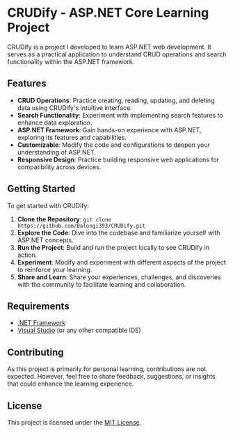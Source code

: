 # CRUDify - ASP.NET Core Learning Project

CRUDify is a project I developed to learn ASP.NET web development. It serves as a practical application to understand CRUD operations and search functionality within the ASP.NET framework.

## Features

- **CRUD Operations**: Practice creating, reading, updating, and deleting data using CRUDify's intuitive interface.
- **Search Functionality**: Experiment with implementing search features to enhance data exploration.
- **ASP.NET Framework**: Gain hands-on experience with ASP.NET, exploring its features and capabilities.
- **Customizable**: Modify the code and configurations to deepen your understanding of ASP.NET.
- **Responsive Design**: Practice building responsive web applications for compatibility across devices.

## Getting Started

To get started with CRUDify:

1. **Clone the Repository**: `git clone https://github.com/Balongi393/CRUDify.git`
2. **Explore the Code**: Dive into the codebase and familiarize yourself with ASP.NET concepts.
3. **Run the Project**: Build and run the project locally to see CRUDify in action.
4. **Experiment**: Modify and experiment with different aspects of the project to reinforce your learning.
5. **Share and Learn**: Share your experiences, challenges, and discoveries with the community to facilitate learning and collaboration.

## Requirements

- [.NET Framework](https://dotnet.microsoft.com/download)
- [Visual Studio](https://visualstudio.microsoft.com/downloads/) (or any other compatible IDE)

## Contributing

As this project is primarily for personal learning, contributions are not expected. However, feel free to share feedback, suggestions, or insights that could enhance the learning experience.

## License

This project is licensed under the [MIT License](LICENSE).
